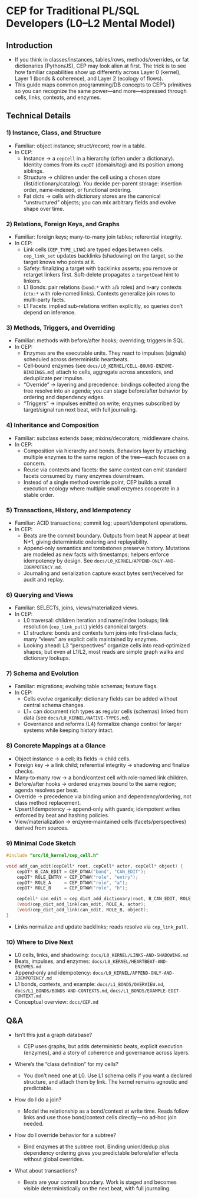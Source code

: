 ﻿# CEP for Traditional PL/SQL Developers (L0–L2 Mental Model)

## Introduction
- If you think in classes/instances, tables/rows, methods/overrides, or fat dictionaries (Python/JS), CEP may look alien at first. The trick is to see how familiar capabilities show up differently across Layer 0 (kernel), Layer 1 (bonds & coherence), and Layer 2 (ecology of flows).
- This guide maps common programming/DB concepts to CEP’s primitives so you can recognize the same power—and more—expressed through cells, links, contexts, and enzymes.

## Technical Details

### 1) Instance, Class, and Structure
- Familiar: object instance; struct/record; row in a table.
- In CEP:
  - Instance → a `cepCell` in a hierarchy (often under a dictionary). Identity comes from its `cepDT` (domain/tag) and its position among siblings.
  - Structure → children under the cell using a chosen store (list/dictionary/catalog). You decide per-parent storage: insertion order, name-indexed, or functional ordering.
  - Fat dicts → cells with dictionary stores are the canonical “unstructured” objects; you can mix arbitrary fields and evolve shape over time.

### 2) Relations, Foreign Keys, and Graphs
- Familiar: foreign keys; many-to-many join tables; referential integrity.
- In CEP:
  - Link cells (`CEP_TYPE_LINK`) are typed edges between cells. `cep_link_set` updates backlinks (shadowing) on the target, so the target knows who points at it.
  - Safety: finalizing a target with backlinks asserts; you remove or retarget linkers first. Soft-delete propagates a `targetDead` hint to linkers.
  - L1 Bonds: pair relations (`bond:*` with `a`/`b` roles) and n‑ary contexts (`ctx:*` with role‑named links). Contexts generalize join rows to multi‑party facts.
  - L1 Facets: implied sub‑relations written explicitly, so queries don’t depend on inference.

### 3) Methods, Triggers, and Overriding
- Familiar: methods with before/after hooks; overriding; triggers in SQL.
- In CEP:
  - Enzymes are the executable units. They react to impulses (signals) scheduled across deterministic heartbeats.
  - Cell‑bound enzymes (see `docs/L0_KERNEL/CELL-BOUND-ENZYME-BINDINGS.md`) attach to cells, aggregate across ancestors, and deduplicate per impulse.
  - “Override” → layering and precedence: bindings collected along the tree resolve into an agenda; you can stage before/after behavior by ordering and dependency edges.
  - “Triggers” → impulses emitted on write; enzymes subscribed by target/signal run next beat, with full journaling.

### 4) Inheritance and Composition
- Familiar: subclass extends base; mixins/decorators; middleware chains.
- In CEP:
  - Composition via hierarchy and bonds. Behaviors layer by attaching multiple enzymes to the same region of the tree—each focuses on a concern.
  - Reuse via contexts and facets: the same context can emit standard facets consumed by many enzymes downstream.
  - Instead of a single method override point, CEP builds a small execution ecology where multiple small enzymes cooperate in a stable order.

### 5) Transactions, History, and Idempotency
- Familiar: ACID transactions; commit log; upsert/idempotent operations.
- In CEP:
  - Beats are the commit boundary. Outputs from beat N appear at beat N+1, giving deterministic ordering and replayability.
  - Append‑only semantics and tombstones preserve history. Mutations are modeled as new facts with timestamps; helpers enforce idempotency by design. See `docs/L0_KERNEL/APPEND-ONLY-AND-IDEMPOTENCY.md`.
  - Journaling and serialization capture exact bytes sent/received for audit and replay.

### 6) Querying and Views
- Familiar: SELECTs, joins, views/materialized views.
- In CEP:
  - L0 traversal: children iteration and name/index lookups; link resolution (`cep_link_pull`) yields canonical targets.
  - L1 structure: bonds and contexts turn joins into first‑class facts; many “views” are explicit cells maintained by enzymes.
  - Looking ahead: L3 “perspectives” organize cells into read‑optimized shapes; but even at L1/L2, most reads are simple graph walks and dictionary lookups.

### 7) Schema and Evolution
- Familiar: migrations; evolving table schemas; feature flags.
- In CEP:
  - Cells evolve organically: dictionary fields can be added without central schema changes.
  - L1+ can document rich types as regular cells (schemas) linked from data (see `docs/L0_KERNEL/NATIVE-TYPES.md`).
  - Governance and reforms (L4) formalize change control for larger systems while keeping history intact.

### 8) Concrete Mappings at a Glance
- Object instance → a cell; its fields → child cells.
- Foreign key → a link child; referential integrity → shadowing and finalize checks.
- Many‑to‑many row → a bond/context cell with role‑named link children.
- Before/after hooks → ordered enzymes bound to the same region; agenda resolves per beat.
- Override → precedence via binding union and dependency/ordering, not class method replacement.
- Upsert/idempotency → append‑only with guards; idempotent writes enforced by beat and hashing policies.
- View/materialization → enzyme‑maintained cells (facets/perspectives) derived from sources.

### 9) Minimal Code Sketch
```c
#include "src/l0_kernel/cep_cell.h"

void add_can_edit(cepCell* root, cepCell* actor, cepCell* object) {
    cepDT* B_CAN_EDIT = CEP_DTWA("bond", "CAN_EDIT");
    cepDT* ROLE_ENTRY = CEP_DTWW("role", "entry");
    cepDT* ROLE_A     = CEP_DTWW("role", "a");
    cepDT* ROLE_B     = CEP_DTWW("role", "b");

    cepCell* can_edit = cep_dict_add_dictionary(root, B_CAN_EDIT, ROLE_ENTRY, CEP_STORAGE_RED_BLACK_T);
    (void)cep_dict_add_link(can_edit, ROLE_A, actor);
    (void)cep_dict_add_link(can_edit, ROLE_B, object);
}
```
- Links normalize and update backlinks; reads resolve via `cep_link_pull`.

### 10) Where to Dive Next
- L0 cells, links, and shadowing: `docs/L0_KERNEL/LINKS-AND-SHADOWING.md`
- Beats, impulses, and enzymes: `docs/L0_KERNEL/HEARTBEAT-AND-ENZYMES.md`
- Append‑only and idempotency: `docs/L0_KERNEL/APPEND-ONLY-AND-IDEMPOTENCY.md`
- L1 bonds, contexts, and example: `docs/L1_BONDS/OVERVIEW.md`, `docs/L1_BONDS/BONDS-AND-CONTEXTS.md`, `docs/L1_BONDS/EXAMPLE-EDIT-CONTEXT.md`
- Conceptual overview: `docs/CEP.md`

## Q&A
- Isn’t this just a graph database?
  - CEP uses graphs, but adds deterministic beats, explicit execution (enzymes), and a story of coherence and governance across layers.

- Where’s the “class definition” for my cells?
  - You don’t need one at L0. Use L1 schema cells if you want a declared structure, and attach them by link. The kernel remains agnostic and predictable.

- How do I do a join?
  - Model the relationship as a bond/context at write time. Reads follow links and use those bond/context cells directly—no ad‑hoc join needed.

- How do I override behavior for a subtree?
  - Bind enzymes at the subtree root. Binding union/dedup plus dependency ordering gives you predictable before/after effects without global overrides.

- What about transactions?
  - Beats are your commit boundary. Work is staged and becomes visible deterministically on the next beat, with full journaling.
